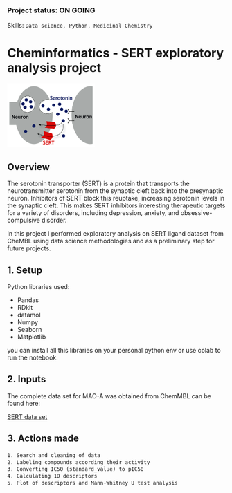 ### Project status: ON GOING

Skills: ```Data science, Python, Medicinal Chemistry```


# Cheminformatics - SERT exploratory analysis project

<img src="SERT_scheme.png"  width="40%">

## Overview

The serotonin transporter (SERT) is a protein that transports the neurotransmitter serotonin from the synaptic cleft back into the presynaptic neuron. Inhibitors of SERT block this reuptake, increasing serotonin levels in the synaptic cleft. This makes SERT inhibitors interesting therapeutic targets for a variety of disorders, including depression, anxiety, and obsessive-compulsive disorder.

In this project I performed exploratory analysis on SERT ligand dataset from CheMBL using data science methodologies and as a preliminary step for future projects.

## 1. Setup

Python libraries used:

- Pandas
- RDkit
- datamol
- Numpy
- Seaborn
- Matplotlib

you can install all this libraries on your personal python env or use colab to run the notebook.

## 2. Inputs

The complete data set for MAO-A was obtained from ChemMBL can be found here:

[SERT data set](https://www.ebi.ac.uk/chembl/target_report_card/CHEMBL228/)

## 3. Actions made

	1. Search and cleaning of data
	2. Labeling compounds according their activity
	3. Converting IC50 (standard_value) to pIC50
	4. Calculating 1D descriptors
	5. Plot of descriptors and Mann-Whitney U test analysis










